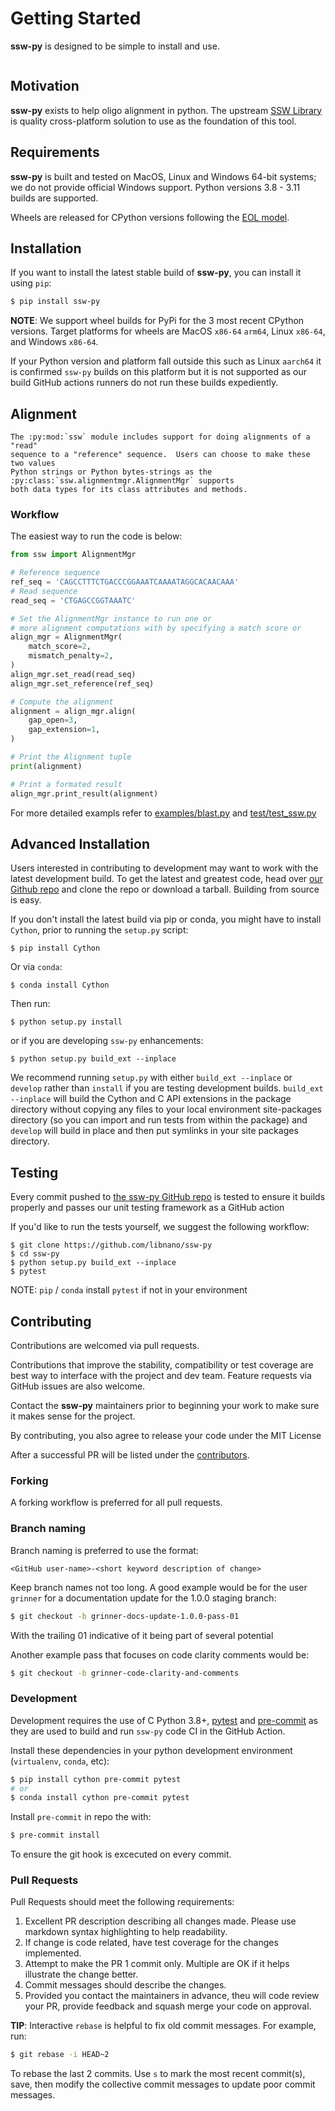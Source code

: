 # Getting Started

**ssw-py** is designed to be simple to install and use.

```{contents}
```

## Motivation

**ssw-py** exists to help oligo alignment in python.  The upstream [SSW Library](https://github.com/mengyao/Complete-Striped-Smith-Waterman-Library) is quality cross-platform solution to use as the foundation of this tool.

## Requirements

**ssw-py** is built and tested on MacOS, Linux and Windows 64-bit systems; we do not provide official Windows support. Python versions 3.8 - 3.11 builds are supported.

Wheels are released for CPython versions following the [EOL model](https://devguide.python.org/versions/).


## Installation

If you want to install the latest stable build of **ssw-py**, you can
install it using `pip`:

```bash
$ pip install ssw-py
```

**NOTE**: We support wheel builds for PyPi for the 3 most recent CPython versions. Target platforms for wheels are MacOS `x86-64` `arm64`, Linux `x86-64`, and Windows `x86-64`.

If your Python version and platform fall outside this such as Linux `aarch64` it is confirmed `ssw-py` builds on this platform but it is not supported as our build GitHub actions runners do not run these builds expediently.

## Alignment

```{eval-rst}
The :py:mod:`ssw` module includes support for doing alignments of a "read"
sequence to a "reference" sequence.  Users can choose to make these two values
Python strings or Python bytes-strings as the :py:class:`ssw.alignmentmgr.AlignmentMgr` supports
both data types for its class attributes and methods.
```

### Workflow

The easiest way to run the code is below:
```python
from ssw import AlignmentMgr

# Reference sequence
ref_seq = 'CAGCCTTTCTGACCCGGAAATCAAAATAGGCACAACAAA'
# Read sequence
read_seq = 'CTGAGCCGGTAAATC'

# Set the AlignmentMgr instance to run one or
# more alignment computations with by specifying a match score or
align_mgr = AlignmentMgr(
    match_score=2,
    mismatch_penalty=2,
)
align_mgr.set_read(read_seq)
align_mgr.set_reference(ref_seq)

# Compute the alignment
alignment = align_mgr.align(
    gap_open=3,
    gap_extension=1,
)

# Print the Alignment tuple
print(alignment)

# Print a formated result
align_mgr.print_result(alignment)

```

For more detailed exampls refer to [examples/blast.py](https://github.com/libnano/ssw-py/blob/1.0.0-staging/example/blast.py) and [test/test_ssw.py](https://github.com/libnano/ssw-py/blob/1.0.0-staging/tests/test_ssw.py)


## Advanced Installation

Users interested in contributing to development may want to work with the
latest development build. To get the latest and greatest code, head over
[our Github repo](https://github.com/libnano/ssw-py) and clone the
repo or download a tarball. Building from source is easy.

If you don't install the latest build via pip or conda, you might have to install
`Cython`, prior to running the `setup.py` script:

```
$ pip install Cython
```

Or via `conda`:

```
$ conda install Cython
```

Then run:

```
$ python setup.py install
```

or if you are developing `ssw-py` enhancements:

```
$ python setup.py build_ext --inplace
```

We recommend running `setup.py` with either `build_ext --inplace` or
`develop` rather than `install` if you are testing development builds.
`build_ext --inplace` will build the Cython and C API extensions in the
package directory without copying any files to your local environment
site-packages directory (so you can import and run tests from within the
package) and `develop` will build in place and then put symlinks in your
site packages directory.


## Testing

Every commit pushed to
[the ssw-py GitHub repo](https://github.com/libnano/ssw-py) is tested to
ensure it builds properly and passes our unit testing framework as a GitHub action

If you'd like to run the tests yourself, we suggest the following workflow:

```
$ git clone https://github.com/libnano/ssw-py
$ cd ssw-py
$ python setup.py build_ext --inplace
$ pytest
```

NOTE: `pip` / `conda` install `pytest` if not in your environment


## Contributing

Contributions are welcomed via pull requests.

Contributions that improve the stability, compatibility or test coverage are
best way to interface with the project and dev team.  Feature requests via
GitHub issues are also welcome.

Contact the **ssw-py** maintainers prior to beginning your work to make sure
it makes sense for the project.

By contributing, you also agree to release your code under the MIT License

After a successful PR will be listed under the [contributors](https://github.com/libnano/ssw-py/graphs/contributors).


### Forking

A forking workflow is preferred for all pull requests.

### Branch naming

Branch naming is preferred to use the format:

```
<GitHub user-name>-<short keyword description of change>
```

Keep branch names not too long.  A good example would be for the user `grinner`
for a documentation update for the 1.0.0 staging branch:

```bash
$ git checkout -b grinner-docs-update-1.0.0-pass-01
```

With the trailing 01 indicative of it being part of several potential

Another example pass that focuses on code clarity comments would be:

```bash
$ git checkout -b grinner-code-clarity-and-comments
```

### Development

Development requires the use of C Python 3.8+, [pytest](https://docs.pytest.org) and
[pre-commit](https://pre-commit.com) as they are used to build and run `ssw-py`
code CI in the GitHub Action.

Install these dependencies in your python development environment
(`virtualenv`, `conda`, etc):

```bash
$ pip install cython pre-commit pytest
# or
$ conda install cython pre-commit pytest
```

Install `pre-commit` in repo the with:

```bash
$ pre-commit install
```

To ensure the git hook is excecuted on every commit.

### Pull Requests

Pull Requests should meet the following requirements:

1. Excellent PR description describing all changes made. Please use markdown syntax highlighting to help readability.
2. If change is code related, have test coverage for the changes implemented.
3. Attempt to make the PR 1 commit only. Multiple are OK if it helps illustrate the change better.
4. Commit messages should describe the changes.
5. Provided you contact the maintainers in advance, theu will code review your PR, provide feedback and squash merge your code on approval.

**TIP**: Interactive `rebase` is helpful to fix old commit messages.
For example, run:

```bash
$ git rebase -i HEAD~2
```

To rebase the last 2 commits. Use `s` to mark the most recent commit(s), save, then
modify the collective commit messages to update poor commit messages.
